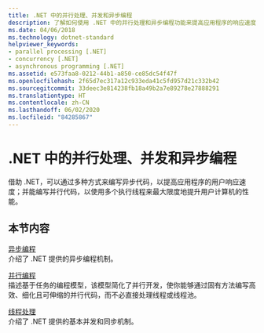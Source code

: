 ```yaml
---
title: .NET 中的并行处理、并发和异步编程
description: 了解如何使用 .NET 中的并行处理和异步编程功能来提高应用程序的响应速度和运行速度
ms.date: 04/06/2018
ms.technology: dotnet-standard
helpviewer_keywords:
- parallel processing [.NET]
- concurrency [.NET]
- asynchronous programming [.NET]
ms.assetid: e573faa8-0212-44b1-a850-ce85dc54f47f
ms.openlocfilehash: 2f65d7ec317a12c933eda41c5fd957d21c332b42
ms.sourcegitcommit: 33deec3e814238fb18a49b2a7e89278e27888291
ms.translationtype: HT
ms.contentlocale: zh-CN
ms.lasthandoff: 06/02/2020
ms.locfileid: "84285867"
---
```

# <a name="parallel-processing-concurrency-and-async-programming-in-net"></a>.NET 中的并行处理、并发和异步编程
借助 .NET，可以通过多种方式来编写异步代码，以提高应用程序的用户响应速度；并能编写并行代码，以使用多个执行线程来最大限度地提升用户计算机的性能。  
  
## <a name="in-this-section"></a>本节内容  
 [异步编程](async.md)  
 介绍了 .NET 提供的异步编程机制。  
  
 [并行编程](parallel-programming/index.md)  
 描述基于任务的编程模型，该模型简化了并行开发，使你能够通过固有方法编写高效、细化且可伸缩的并行代码，而不必直接处理线程或线程池。  

 [线程处理](threading/index.md)  
 介绍了 .NET 提供的基本并发和同步机制。  
